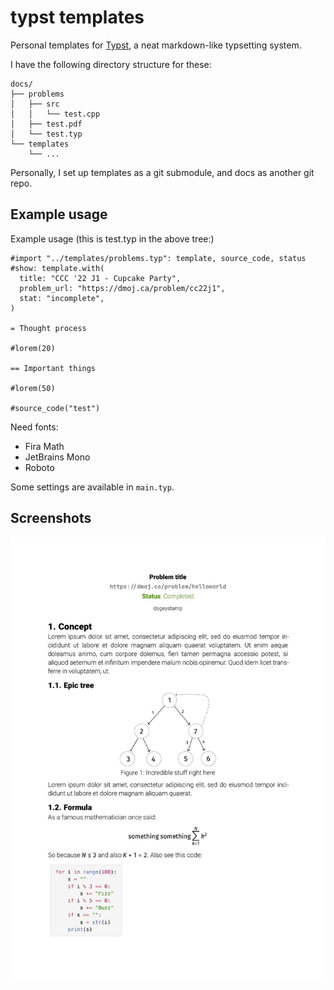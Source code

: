 # typst templates

Personal templates for [Typst](https://github.com/typst/typst), a neat markdown-like typsetting system.

I have the following directory structure for these:

```
docs/
├── problems
│   ├── src
│   │   └── test.cpp
│   ├── test.pdf
│   └── test.typ
└── templates
    └── ...
```

Personally, I set up templates as a git submodule, and docs as another git repo.

## Example usage

Example usage (this is test.typ in the above tree:)

```typ
#import "../templates/problems.typ": template, source_code, status
#show: template.with(
  title: "CCC '22 J1 - Cupcake Party",
  problem_url: "https://dmoj.ca/problem/cc22j1",
  stat: "incomplete",
)

= Thought process

#lorem(20)

== Important things

#lorem(50)

#source_code("test")
```

Need fonts:
- Fira Math
- JetBrains Mono
- Roboto

Some settings are available in `main.typ`.

## Screenshots

![preview](https://raw.githubusercontent.com/dogeystamp/typst-templates/master/preview.jpg)
